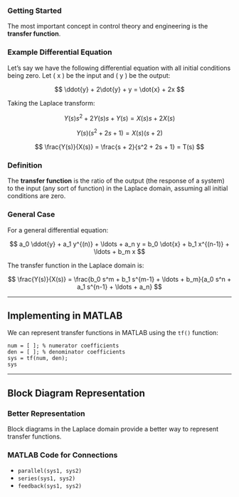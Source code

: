 ### Getting Started

The most important concept in control theory and engineering is the **transfer function**.

### Example Differential Equation

Let’s say we have the following differential equation with all initial conditions being zero. Let \( x \) be the input and \( y \) be the output:

$$
\ddot{y} + 2\dot{y} + y = \dot{x} + 2x
$$

Taking the Laplace transform:

$$
Y(s)s^2 + 2Y(s)s + Y(s) = X(s)s + 2X(s)
$$

$$
Y(s)(s^2 + 2s + 1) = X(s)(s + 2)
$$

$$
\frac{Y(s)}{X(s)} = \frac{s + 2}{s^2 + 2s + 1} = T(s)
$$

### Definition

The **transfer function** is the ratio of the output (the response of a system) to the input (any sort of function) in the Laplace domain, assuming all initial conditions are zero.

### General Case

For a general differential equation:

$$
a_0 \ddot{y} + a_1 y^{(n)} + \ldots + a_n y = b_0 \dot{x} + b_1 x^{(n-1)} + \ldots + b_m x
$$

The transfer function in the Laplace domain is:

$$
\frac{Y(s)}{X(s)} = \frac{b_0 s^m + b_1 s^{m-1} + \ldots + b_m}{a_0 s^n + a_1 s^{n-1} + \ldots + a_n}
$$

---

## Implementing in MATLAB

We can represent transfer functions in MATLAB using the `tf()` function:

```
num = [ ]; % numerator coefficients
den = [ ]; % denominator coefficients
sys = tf(num, den);
sys
```

---

## Block Diagram Representation

### Better Representation

Block diagrams in the Laplace domain provide a better way to represent transfer functions.

### MATLAB Code for Connections

- `parallel(sys1, sys2)`  
- `series(sys1, sys2)`  
- `feedback(sys1, sys2)`  
